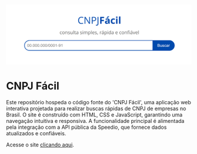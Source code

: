 ![Imagem](https://github.com/antonialucianapires/cnpjfacil/blob/main/images/intro.png)
# CNPJ Fácil
Este repositório hospeda o código fonte do 'CNPJ Fácil', uma aplicação web interativa projetada para realizar buscas rápidas de CNPJ de empresas no Brasil. O site é construído com HTML, CSS e JavaScript, garantindo uma navegação intuitiva e responsiva. A funcionalidade principal é alimentada pela integração com a API pública da Speedio, que fornece dados atualizados e confiáveis.

Acesse o site [clicando aqui](https://cnpjfacil.000webhostapp.com/).

